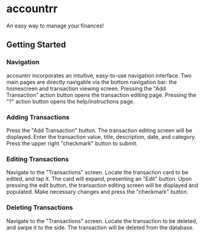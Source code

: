 # accountrr

An easy way to manage your finances!

## Getting Started

### Navigation

accountrr incorporates an intuitive, easy-to-use navigation interface. Two main pages are directly navigable via the bottom navigation bar: the homescreen and transaction viewing screen. Pressing the "Add Transaction" action button opens the transaction editing page. Pressing the "?" action button opens the help/instructions page.

### Adding Transactions

Press the "Add Transaction" button. The transaction editing screen will be displayed. Enter the transaction value, title, description, date, and category. Press the upper right "checkmark" button to submit.

### Editing Transactions

Navigate to the "Transactions" screen. Locate the transaction card to be edited, and tap it. The card will expand, presenting an "Edit" button. Upon pressing the edit button, the transaction editing screen will be displayed and populated. Make necessary changes and press the "checkmark" button.

### Deleting Transactions

Navigate to the "Transactions" screen. Locate the transaction to be deleted, and swipe it to the side. The transaction will be deleted from the database.
